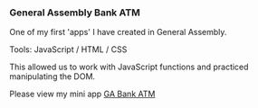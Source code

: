 ### **General Assembly Bank ATM**

One of my first 'apps' I have created in General Assembly.

Tools: JavaScript / HTML / CSS

This allowed us to work with JavaScript functions and practiced manipulating the DOM.

Please view my mini app [GA Bank ATM](https://bazzat10.github.io/ga_bank/)
